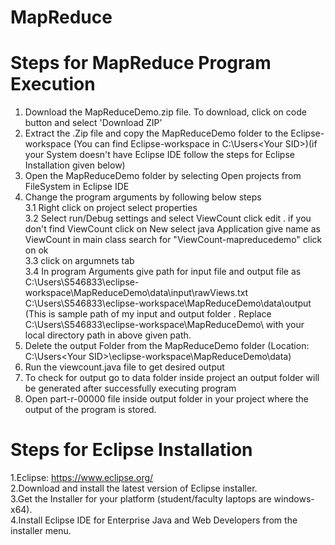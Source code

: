 # MapReduce

# Steps for MapReduce Program Execution

1. Download the MapReduceDemo.zip file. To download, click on code button and select 'Download ZIP'
2. Extract the .Zip file and copy the MapReduceDemo folder to the Eclipse-workspace (You can find Eclipse-workspace in C:\Users\<Your SID>\)(if your System doesn't have Eclipse IDE follow the steps for Eclipse Installation given below)
3. Open the MapReduceDemo folder  by  selecting Open projects from FileSystem in Eclipse IDE
4. Change the program arguments by following below steps <br>
    3.1 Right click on project  select properties <br>
    3.2 Select run/Debug settings and  select ViewCount click edit . if you don't find ViewCount click on New select java Application give name as ViewCount in main class search for  "ViewCount-mapreducedemo" click on ok  <br>
    3.3 click on argumnets tab <br> 
    3.4 In program Arguments give path for input file and output file as C:\Users\S546833\eclipse-workspace\MapReduceDemo\data\input\rawViews.txt                    C:\Users\S546833\eclipse-workspace\MapReduceDemo\data\output (This is sample path of my input and output folder . Replace  C:\Users\S546833\eclipse-workspace\MapReduceDemo\ with your local directory path in above given path.
5. Delete the output Folder from the MapReduceDemo folder (Location: C:\Users\<Your SID>\eclipse-workspace\MapReduceDemo\data)
6. Run the viewcount.java file to get desired output
7. To check for output go to data folder inside project an output folder will be generated after successfully executing program 
8. Open part-r-00000 file inside output folder in your project where the output of the program is stored.


# Steps for Eclipse Installation
1.Eclipse: https://www.eclipse.org/ <br>
2.Download and install the latest version of Eclipse installer. <br>
3.Get the Installer for your platform (student/faculty laptops are windows-x64). <br>
4.Install Eclipse IDE for Enterprise Java and Web Developers from the installer menu. <br>
